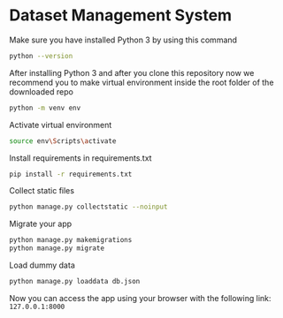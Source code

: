 # Dataset Management System

Make sure you have installed Python 3 by using this command
```bash
python --version
```

After installing Python 3 and after you clone this repository now we recommend you to make virtual environment inside the root folder of the downloaded repo
```bash
python -m venv env
```


Activate virtual environment
```bash
source env\Scripts\activate
```

Install requirements in requirements.txt
```bash
pip install -r requirements.txt
```


Collect static files
```bash
python manage.py collectstatic --noinput
```

Migrate your app

```bash
python manage.py makemigrations
python manage.py migrate
```

Load dummy data

```bash
python manage.py loaddata db.json
```

Now you can access the app using your browser with the following link: `127.0.0.1:8000`